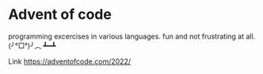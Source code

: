 # Advent of code
programming excercises in various languages. fun and not frustrating at all. 	(╯°□°)╯︵ ┻━┻


Link https://adventofcode.com/2022/
